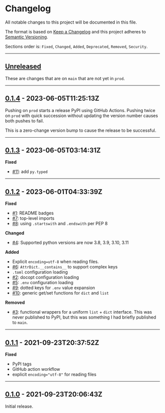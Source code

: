 # Changelog

All notable changes to this project will be documented in this file.

The format is based on [Keep a Changelog] and this project adheres to [Semantic Versioning].

Sections order is: `Fixed`, `Changed`, `Added`, `Deprecated`, `Removed`, `Security`.

[keep a changelog]: http://keepachangelog.com/en/1.0.0/
[semantic versioning]: http://semver.org/spec/v2.0.0.html

---

## [Unreleased]

[unreleased]: https://github.com/metaist/attrbox/compare/prod...main

These are changes that are on `main` that are not yet in `prod`.

---

[0.1.4]: https://github.com/metaist/attrbox/compare/0.1.3...0.1.4

## [0.1.4] - 2023-06-05T11:25:13Z

Pushing on `prod` starts a release PyPI using GitHub Actions. Pushing twice on `prod` with quick succession without updating the version number causes both pushes to fail.

This is a zero-change version bump to cause the release to be successful.

---

[#11]: https://github.com/metaist/attrbox/issues/11
[0.1.3]: https://github.com/metaist/attrbox/compare/0.1.2...0.1.3

## [0.1.3] - 2023-06-05T03:14:31Z

**Fixed**

- [#11]: add `py.typed`

---

[#1]: https://github.com/metaist/attrbox/issues/1
[#2]: https://github.com/metaist/attrbox/issues/2
[#3]: https://github.com/metaist/attrbox/issues/3
[#4]: https://github.com/metaist/attrbox/issues/4
[#5]: https://github.com/metaist/attrbox/issues/5
[#6]: https://github.com/metaist/attrbox/issues/6
[#7]: https://github.com/metaist/attrbox/issues/7
[#8]: https://github.com/metaist/attrbox/issues/8
[#9]: https://github.com/metaist/attrbox/issues/9
[#10]: https://github.com/metaist/attrbox/issues/10
[0.1.2]: https://github.com/metaist/attrbox/compare/0.1.1...0.1.2

## [0.1.2] - 2023-06-01T04:33:39Z

**Fixed**

- [#1]: README badges
- [#7]: top-level imports
- [#8]: using `.startswith` and `.endswith` per PEP 8

**Changed**

- [#4]: Supported python versions are now 3.8, 3.9, 3.10, 3.11

**Added**

- Explicit `encoding=utf-8` when reading files.
- [#6]: `AttrDict.__contains__` to support complex keys
- `.toml` configuration loading
- [#2]: docopt configuration loading
- [#5]: `.env` configuration loading
- [#9]: dotted keys for `.env` value expansion
- [#10]: generic get/set functions for `dict` and `list`

**Removed**

- [#3]: functional wrappers for a uniform `list` + `dict` interface. This was never published to PyPI, but this was something I had briefly published to `main`.

---

[0.1.1]: https://github.com/metaist/attrbox/compare/0.1.0...0.1.1

## [0.1.1] - 2021-09-23T20:37:52Z

**Fixed**

- PyPI tags
- GitHub action workflow
- explicit `encoding="utf-8"` for reading files

---

[0.1.0]: https://github.com/metaist/attrbox/commits/0.1.0

## [0.1.0] - 2021-09-23T20:06:43Z

Initial release.
